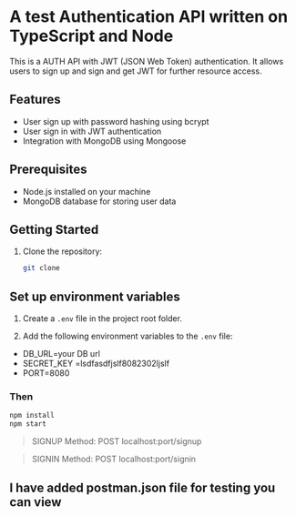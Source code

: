 #  A test Authentication API written on TypeScript and Node

This is a AUTH API with JWT (JSON Web Token) authentication. It allows users to sign up and sign and get JWT for further resource access.

## Features

- User sign up with password hashing using bcrypt
- User sign in with JWT authentication
- Integration with MongoDB using Mongoose

## Prerequisites

- Node.js installed on your machine
- MongoDB database for storing user data

## Getting Started

1. Clone the repository:

   ```bash
   git clone 
   ```

## Set up environment variables

1. Create a `.env` file in the project root folder.

2. Add the following environment variables to the `.env` file:
- DB_URL=your DB url
- SECRET_KEY =lsdfasdfjslf8082302ljslf
- PORT=8080
### Then
  ```bash
npm install 
npm start 
```
> SIGNUP
> Method: POST
> localhost:port/signup

> SIGNIN
> Method: POST
> localhost:port/signin

## I have added postman.json file for testing you can view 
   


